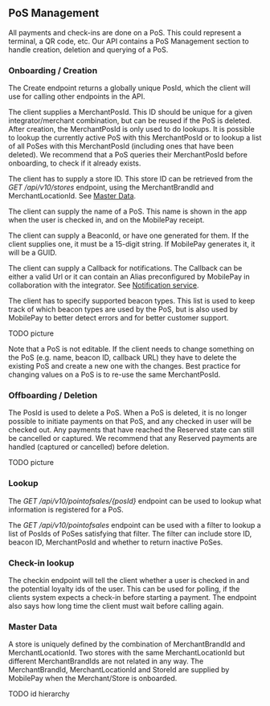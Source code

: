 ## <a name="pos_management"></a>PoS Management

All payments and check-ins are done on a PoS. This could represent a terminal, a QR code, etc. Our API contains a PoS Management section to handle creation, deletion and querying of a PoS. 

### Onboarding / Creation
The Create endpoint returns a globally unique PosId, which the client will use for calling other endpoints in the API.

The client supplies a MerchantPosId. This ID should be unique for a given integrator/merchant combination, but can be reused if the PoS is deleted. After creation, the MerchantPosId is only used to do lookups. It is possible to lookup the currently active PoS with this MerchantPosId or to lookup a list of all PoSes with this MerchantPosId (including ones that have been deleted). We recommend that a PoS queries their MerchantPosId before onboarding, to check if it already exists.

The client has to supply a store ID. This store ID can be retrieved from the *GET /api/v10/stores* endpoint, using the MerchantBrandId and MerchantLocationId. See [Master Data](#master-data).

The client can supply the name of a PoS. This name is shown in the app when the user is checked in, and on the MobilePay receipt.

The client can supply a BeaconId, or have one generated for them. If the client supplies one, it must be a 15-digit string. If MobilePay generates it, it will be a GUID.

The client can supply a Callback for notifications. The Callback can be either a valid Url or it can contain an Alias preconfigured by MobilePay in collaboration with the integrator. See [Notification service](detecting_mobilePay#notification_service).

The client has to specify supported beacon types. This list is used to keep track of which beacon types are used by the PoS, but is also used by MobilePay to better detect errors and for better customer support.

TODO picture

Note that a PoS is not editable. If the client needs to change something on the PoS (e.g. name, beacon ID, callback URL) they have to delete the existing PoS and create a new one with the changes. Best practice for changing values on a PoS is to re-use the same MerchantPosId.

### Offboarding / Deletion
The PosId is used to delete a PoS. When a PoS is deleted, it is no longer possible to initiate payments on that PoS, and any checked in user will be checked out. Any payments that have reached the Reserved state can still be cancelled or captured. We recommend that any Reserved payments are handled (captured or cancelled) before deletion.

TODO picture

### Lookup
The *GET /api/v10/pointofsales/{posId}* endpoint can be used to lookup what information is registered for a PoS.

The *GET /api/v10/pointofsales* endpoint can be used with a filter to lookup a list of PosIds of PoSes satisfying that filter. The filter can include store ID, beacon ID, MerchantPosId and whether to return inactive PoSes.

### Check-in lookup
The checkin endpoint will tell the client whether a user is checked in and the potential loyalty ids of the user. This can be used for polling, if the clients system expects a check-in before starting a payment. The endpoint also says how long time the client must wait before calling again.

### <a name="master-data"></a>Master Data
A store is uniquely defined by the combination of MerchantBrandId and MerchantLocationId. Two stores with the same MerchantLocationId but different MerchantBrandIds are not related in any way. The MerchantBrandId, MerchantLocationId and StoreId are supplied by MobilePay when the Merchant/Store is onboarded. 

TODO id hierarchy
